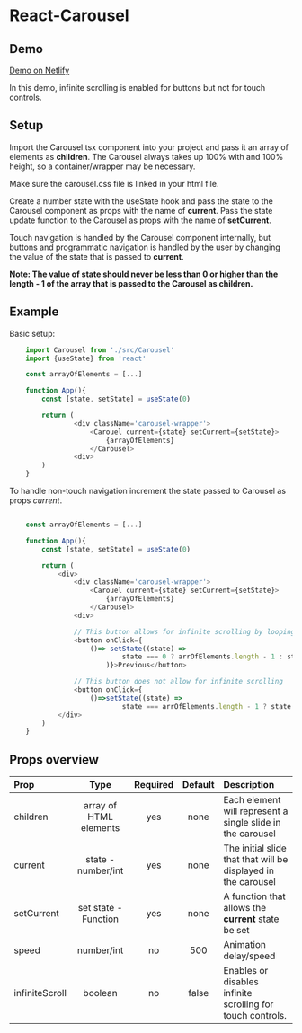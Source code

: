 # React-Carousel

## Demo

[Demo on Netlify](https://react-carousel-scan.netlify.app)

In this demo, infinite scrolling is enabled for buttons but not for touch controls.

## Setup

Import the Carousel.tsx component into your project and pass it an array of elements as **children**. The Carousel always takes up 100% with and 100% height, so a container/wrapper may be necessary.

Make sure the carousel.css file is linked in your html file.

Create a number state with the useState hook and pass the state to the Carousel component as props with the name of **current**. Pass the state update function to the Carousel as props with the name of **setCurrent**.

Touch navigation is handled by the Carousel component internally, but buttons and programmatic navigation is handled by the user by changing the value of the state that is passed to **current**.

**Note: The value of state should never be less than 0 or higher than the length - 1 of the array that is passed to the Carousel as children.**

## Example

Basic setup:

```javascript
    import Carousel from './src/Carousel'
    import {useState} from 'react'

    const arrayOfElements = [...]

    function App(){
        const [state, setState] = useState(0)

        return (
                <div className='carousel-wrapper'>
                    <Carouel current={state} setCurrent={setState}>
                        {arrayOfElements}
                    </Carousel>
                <div>
        )
    }

```

To handle non-touch navigation increment the state passed to Carousel as props _current_.

```javascript

    const arrayOfElements = [...]

    function App(){
        const [state, setState] = useState(0)

        return (
            <div>
                <div className='carousel-wrapper'>
                    <Carouel current={state} setCurrent={setState}>
                        {arrayOfElements}
                    </Carousel>
                <div>

                // This button allows for infinite scrolling by looping the carousel.
                <button onClick={
                    ()=> setState((state) =>
							state === 0 ? arrOfElements.length - 1 : state - 1
						)}>Previous</button>

                // This button does not allow for infinite scrolling
                <button onClick={
                    ()=>setState((state) =>
							state === arrOfElements.length - 1 ? state : state + 1)}>Next</button>
            </div>
        )
    }
```

## Props overview

| Prop           |          Type          | Required | Default | Description                                                   |
| :------------- | :--------------------: | :------: | :-----: | :------------------------------------------------------------ |
| children       | array of HTML elements |   yes    |  none   | Each element will represent a single slide in the carousel    |
| current        |   state - number/int   |   yes    |  none   | The initial slide that that will be displayed in the carousel |
| setCurrent     |  set state - Function  |   yes    |  none   | A function that allows the **current** state be set           |
| speed          |       number/int       |    no    |   500   | Animation delay/speed                                         |
| infiniteScroll |        boolean         |    no    |  false  | Enables or disables infinite scrolling for touch controls.    |
